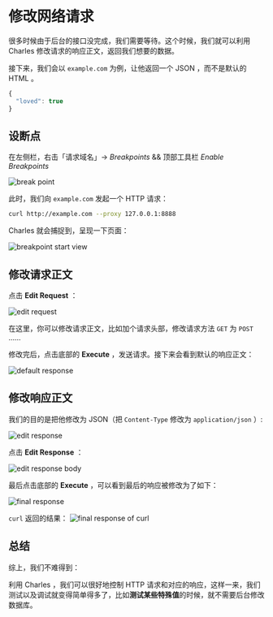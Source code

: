 # 修改网络请求

很多时候由于后台的接口没完成，我们需要等待。这个时候，我们就可以利用 Charles 修改请求的响应正文，返回我们想要的数据。

接下来，我们会以 `example.com` 为例，让他返回一个 JSON ，而不是默认的 HTML 。

```javascript
{
  "loved": true
}
```


## 设断点

在左侧栏，右击「请求域名」-> *Breakpoints* && 顶部工具栏 *Enable Breakpoints*

![break point](./images/breakpoint.png)


此时，我们向 `example.com` 发起一个 HTTP 请求：

```bash
curl http://example.com --proxy 127.0.0.1:8888
```

Charles 就会捕捉到，呈现一下页面：

![breakpoint start view](./images/breakpoint-start.png)


## 修改请求正文

点击 **Edit Request** ：

![edit request](./images/edit-req.png)

在这里，你可以修改请求正文，比如加个请求头部，修改请求方法 `GET` 为 `POST` ……

修改完后，点击底部的 **Execute** ，发送请求。接下来会看到默认的响应正文：

![default response](./images/default-res.png)


## 修改响应正文

我们的目的是把他修改为 JSON（把 `Content-Type` 修改为 `application/json` ）:

![edit response ](./images/edit-res.png)

点击 **Edit Response** ：

![edit response body](./images/edit-res-body.png)

最后点击底部的 **Execute** ，可以看到最后的响应被修改为了如下：

![final response](./images/final-res.png)

`curl` 返回的结果：
![final response of curl](./images/final-res-curl.png)


## 总结
综上，我们不难得到：

利用 Charles ，我们可以很好地控制 HTTP 请求和对应的响应，这样一来，我们测试以及调试就变得简单得多了，比如**测试某些特殊值**的时候，就不需要后台修改数据库。